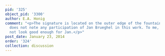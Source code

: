 ```yaml
---
pid: '325'
object_pid: '3300'
author: E.A. Honig
comment: "<p>The signature is located on the outer edge of the fountain.<br />Werche
  does not note any participation of Jan Brueghel in this work. To me, the dog does
  not look good enough for Jan.</p>"
post_date: January 23, 2014
order: '324'
collection: discussion
---
```

